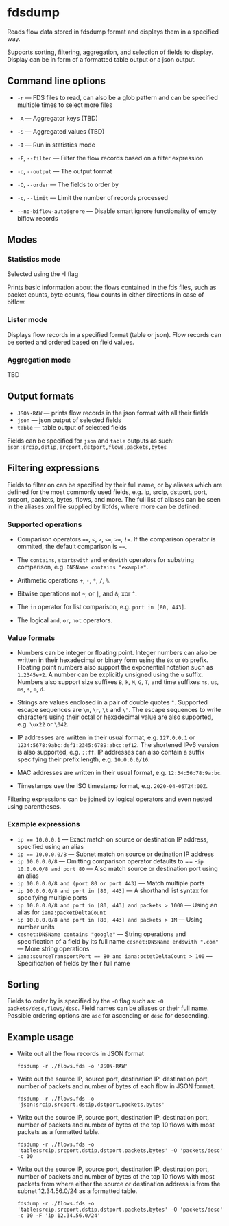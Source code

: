 # fdsdump

Reads flow data stored in fdsdump format and displays them in a specified way.

Supports sorting, filtering, aggregation, and selection of fields to display. Display can be in form of a formatted table output or a json output.

## Command line options
- `-r` — FDS files to read, can also be a glob pattern and can be specified multiple times to select more files

- `-A` — Aggregator keys (TBD)

- `-S` — Aggregated values (TBD)

- `-I` — Run in statistics mode

- `-F`, `--filter` — Filter the flow records based on a filter expression

- `-o`, `--output` — The output format

- `-O`, `--order` — The fields to order by

- `-c`, `--limit` — Limit the number of records processed

- `--no-biflow-autoignore` — Disable smart ignore functionality of empty biflow records


## Modes
### Statistics mode

Selected using the -I flag

Prints basic information about the flows contained in the fds files, such as packet counts, byte counts, flow counts in either directions in case of biflow.


### Lister mode

Displays flow records in a specified format (table or json). Flow records can be sorted and ordered based on field values.

### Aggregation mode

TBD


## Output formats

- `JSON-RAW` — prints flow records in the json format with all their fields
- `json` — json output of selected fields
- `table` — table output of selected fields

Fields can be specified for `json` and `table` outputs as such: `json:srcip,dstip,srcport,dstport,flows,packets,bytes`

## Filtering expressions

Fields to filter on can be specified by their full name, or by aliases which are defined for the most commonly used fields, e.g. ip, srcip, dstport, port, srcport, packets, bytes, flows, and more. The full list of aliases can be seen in the aliases.xml file supplied by libfds, where more can be defined.

### Supported operations

- Comparison operators `==`, `<`, `>`, `<=`, `>=`, `!=`. If the comparison operator is ommited, the default comparison is `==`.

- The `contains`, `startswith` and `endswith` operators for substring comparison, e.g. `DNSName contains "example"`.

- Arithmetic operations `+`, `-`, `*`, `/`, `%`.

- Bitwise operations not `~`, or `|`, and `&`, xor `^`.

- The `in` operator for list comparison, e.g. `port in [80, 443]`.

- The logical `and`, `or`, `not` operators.

### Value formats

- Numbers can be integer or floating point. Integer numbers can also be written in their hexadecimal or binary form using the `0x` or `0b` prefix. Floating point numbers also support the exponential notation such as `1.2345e+2`. A number can be explicitly unsigned using the `u` suffix. Numbers also support size suffixes `B`, `k`, `M`, `G`, `T`, and time suffixes `ns`, `us`, `ms`, `s`, `m`, `d`.

- Strings are values enclosed in a pair of double quotes `"`. Supported escape sequences are `\n`, `\r`, `\t` and `\"`. The escape sequences to write characters using their octal or hexadecimal value are also supported, e.g. `\ux22` or `\042`.

- IP addresses are written in their usual format, e.g. `127.0.0.1` or `1234:5678:9abc:def1:2345:6789:abcd:ef12`. The shortened IPv6 version is also supported, e.g. `::ff`. IP addresses can also contain a suffix specifying their prefix length, e.g. `10.0.0.0/16`.

- MAC addresses are written in their usual format, e.g. `12:34:56:78:9a:bc`.

- Timestamps use the ISO timestamp format, e.g. `2020-04-05T24:00Z`.

Filtering expressions can be joined by logical operators and even nested using parentheses.


### Example expressions

- `ip == 10.0.0.1` — Exact match on source or destination IP address, specified using an alias
- `ip == 10.0.0.0/8` — Subnet match on source or detination IP address
- `ip 10.0.0.0/8` — Omitting comparison operator defaults to ==
-`ip 10.0.0.0/8 and port 80` — Also match source or destination port using an alias
- `ip 10.0.0.0/8 and (port 80 or port 443)` — Match multiple ports
- `ip 10.0.0.0/8 and port in [80, 443]` — A shorthand list syntax for specifying multiple ports
- `ip 10.0.0.0/8 and port in [80, 443] and packets > 1000` — Using an alias for `iana:packetDeltaCount`
- `ip 10.0.0.0/8 and port in [80, 443] and packets > 1M` — Using number units
- `cesnet:DNSName contains "google"` — String operations and specification of a field by its full name
`cesnet:DNSName endswith ".com"` — More string operations
- `iana:sourceTransportPort == 80 and iana:octetDeltaCount > 100` — Specification of fields by their full name

Sorting
---------

Fields to order by is specified by the `-O` flag such as: `-O packets/desc,flows/desc`. Field names can be aliases or their full name. Possible ordering options are `asc` for ascending or `desc` for descending.

Example usage
--------------

- Write out all the flow records in JSON format
    ```
    fdsdump -r ./flows.fds -o 'JSON-RAW'
    ```

- Write out the source IP, source port, destination IP, destination port, number of packets and number of bytes of each flow in JSON format.
    ```
    fdsdump -r ./flows.fds -o 'json:srcip,srcport,dstip,dstport,packets,bytes'
    ```

- Write out the source IP, source port, destination IP, destination port, number of packets and number of bytes of the top 10 flows with most packets as a formatted table.
    ```
    fdsdump -r ./flows.fds -o 'table:srcip,srcport,dstip,dstport,packets,bytes' -O 'packets/desc' -c 10
    ```

- Write out the source IP, source port, destination IP, destination port, number of packets and number of bytes of the top 10 flows with most packets from where either the source or destination address is from the subnet 12.34.56.0/24 as a formatted table.
    ```
    fdsdump -r ./flows.fds -o 'table:srcip,srcport,dstip,dstport,packets,bytes' -O 'packets/desc' -c 10 -F 'ip 12.34.56.0/24'
    ```
